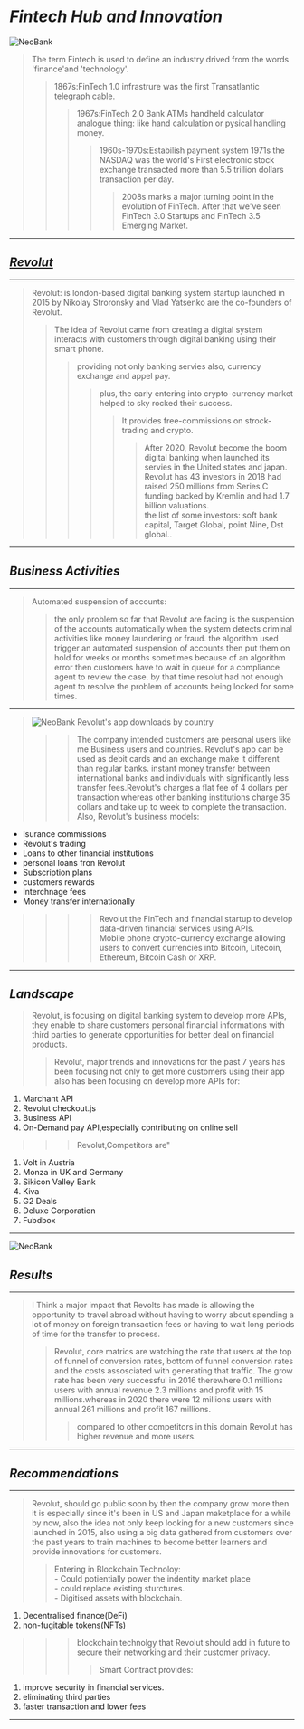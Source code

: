 
# *Fintech Hub and Innovation*


![NeoBank](https://ideausher.com/wp-content/uploads/2022/05/Revolut.webp)

>The term Fintech is used to define an industry  drived from the words 'finance'and 'technology'.
>>1867s:FinTech 1.0 infrastrure was the first Transatlantic telegraph cable.
>>>1967s:FinTech 2.0 Bank ATMs handheld calculator analogue thing: like hand calculation or pysical handling money. 
>>>>1960s-1970s:Estabilish payment system 1971s the NASDAQ was the world's First electronic stock exchange transacted more than 5.5 trillion dollars transaction per day.
>>>>>2008s marks a major turning point in the evolution of FinTech.
 After that we've seen FinTech 3.0 Startups and FinTech 3.5 Emerging Market.


 ---------
            




## [*Revolut*](Revolut)
----------
> Revolut: is london-based digital banking system startup launched in 2015 by Nikolay Stroronsky and Vlad Yatsenko are the co-founders of Revolut.
>>The idea of Revolut came from creating a digital system interacts with customers through digital banking using their smart phone.
>>>providing not only banking servies also, currency exchange and appel pay.
>>>>plus, the early entering into crypto-currency market helped to sky rocked their success.
>>>>>It provides free-commissions on strock-trading and crypto.
>>>>>>After 2020, Revolut become the boom digital banking when launched its servies in the United states and japan.
>>>>>>Revolut has 43 investors in 2018 had raised 250 millions from Series C funding backed by Kremlin and had 1.7 billion valuations.<br>the list of some investors: soft bank capital, Target Global, point Nine, Dst global..


-------------
## *Business Activities*
--------
>Automated suspension of accounts:
>>the only problem so far that Revolut are facing is the suspension of the accounts automatically when the system detects criminal activities like money laundering or fraud.
the algorithm used trigger an automated suspension of accounts then put them on hold for weeks or months sometimes because of an algorithm error then customers  have to wait in queue for a compliance agent to review the case. by that time resolut had not enough agent to resolve the problem of accounts being locked for some times. 
------
>![NeoBank Revolut's app downloads by country](https://thefinancialbrand.com/115750/how-revoluts-super-app-strategy-could-shake-up-u-s-banking/neobank-revoluts-app-downloads-by-country/)
>>>The company intended customers are personal users like me Business users and countries.
  Revolut's app can be used as debit cards and an  exchange make it different than regular banks. instant money transfer between international banks and individuals with significantly less transfer fees.Revolut's charges a flat fee of 4 dollars per transaction whereas other banking institutions charge 35 dollars and take up to week to complete the transaction.
  >Also, Revolut's business models:
   - Isurance commissions
   - Revolut's trading
   - Loans to other financial institutions
   - personal loans fron Revolut
   - Subscription plans
   - customers rewards
   - Interchnage fees
   - Money transfer internationally
     
>>>>Revolut the FinTech and financial startup to develop data-driven financial services using APIs.<br>
 Mobile phone crypto-currency exchange allowing users to convert currencies into Bitcoin, Litecoin, Ethereum, Bitcoin Cash or 
  XRP.
  -------
 
 

## *Landscape*
> Revolut, is focusing on digital banking system to develop more APIs, they enable to share customers personal financial informations with third parties to generate opportunities for better deal on financial products.
>>Revolut, major trends and innovations for the past 7 years has been focusing not only to get more customers using their app also has been focusing on develop more APIs for:
   1. Marchant API
   2. Revolut checkout.js
   3. Business API
   4. On-Demand pay API,especially contributing on online sell 
>>>Revolut,Competitors are"
   1. Volt in Austria
   2. Monza in UK and Germany
   3. Sikicon Valley Bank
   4. Kiva
   5. G2 Deals   
   6. Deluxe Corporation
   7. Fubdbox
  ----------------------------------
  
      
    
           
  
 ![NeoBank](https://ideausher.com/wp-content/uploads/2022/05/Revolut-Growth-Timeline.webp)
## *Results*
------

  >I Think a major impact that Revolts has made is allowing the opportunity to travel abroad without having to worry about spending a lot of money on foreign transaction fees or having to wait long periods of time for the transfer to process.
  >>Revolut, core matrics are watching the rate that users at the top of funnel of conversion rates, bottom of funnel conversion rates and the costs assosciated with generating that traffic.
  The grow rate has been very successful in 2016 therewhere 0.1 millions users with annual revenue 2.3 millions and profit with 15 millions.whereas in 2020 there were 12 millions users with annual 261 millions and profit 167 millions.      
>>>compared to other competitors in this domain Revolut has higher revenue and more users.
-------



## *Recommendations*
------


  >Revolut, should go public soon by then the company grow more then it is especially since it's been in US and Japan maketplace for a while by now, also the idea not only keep looking for a new customers since launched in  2015, also using a big data gathered from customers over the past years to train machines to become better learners and provide innovations for customers.
  >>Entering in Blockchain Technoloy:<br>
      - Could potientially power the indentity market place<br>
      - could replace existing sturctures.<br>
      - Digitised assets with blockchain.<br>  
   1. Decentralised finance(DeFi)
   2. non-fugitable tokens(NFTs) 
  >>>blockchain technolgy that Revolut should add in future to secure their networking and their customer privacy.
  >>>>Smart Contract provides:
   1. improve security in financial services.
   2. eliminating third parties
   3. faster transaction and lower fees
   ---------
  

